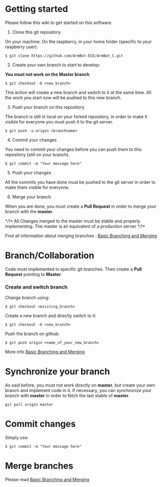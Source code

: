 # Getting started

Please follow this wiki to get started on this software.

1. Clone this git repository.

On your machine:
On the raspberry, in your home folder (specific to your raspberry user):

`$ git clone https://github.com/ArmBot-ECE/ArmBot_C.git`

2. Create your own branch to start to develop:

**You must not work on the Master branch**

`$ git checkout -b <new_branch>`

This action will create a new branch and switch to it at the same time.
All the work you start now will be pushed to this new branch.

3. Push your branch on this repository

The branch is still in local on your forked repository, in order to make it visible for everyone you must push it to the git server.

`$ git push -u origin <branchname>`


4. Commit your changes

You need to commit your changes before you can push them to this repository (still on your branch).

`$ git commit -m "Your message here"`

5. Push your changes

All the commits you have done must be pushed to the git server in order to make them visible for everyone.

6. Merge your branch

When you are done, you must create a **Pull Request** in order to merge your branch with the **master**.

**/!\** All Changes merged to the master must be stable and properly implementing. The master is an equivalent of a production server **/!\**

Find all information about merging branches : [Basic Branching and Merging](https://git-scm.com/book/en/v2/Git-Branching-Basic-Branching-and-Merging)

# Branch/Collaboration

Code must implemented in specific git branches. Then create a **Pull Request** pointing to **Master**.

### Create and switch branch

Change branch using:

`$ git checkout <existing_branch>`

Create a new branch and directly switch to it:

`$ git checkout -b <new_branch>`

Push the branch on github:

`$ git push origin <name_of_your_new_branch>`

More info [Basic Branching and Merging](https://git-scm.com/book/en/v2/Git-Branching-Basic-Branching-and-Merging)

# Synchronize your branch

As said before, you must not work directly on **master**, but create your own branch and implement code in it.
If necessary, you can synchronize your branch with **master** in order to fetch the last stable of **master**.

`git pull origin master`

# Commit changes

Simply use:

`$ git commit -m "Your message here"`


# Merge branches

Please read [Basic Branching and Merging](https://git-scm.com/book/en/v2/Git-Branching-Basic-Branching-and-Merging)
